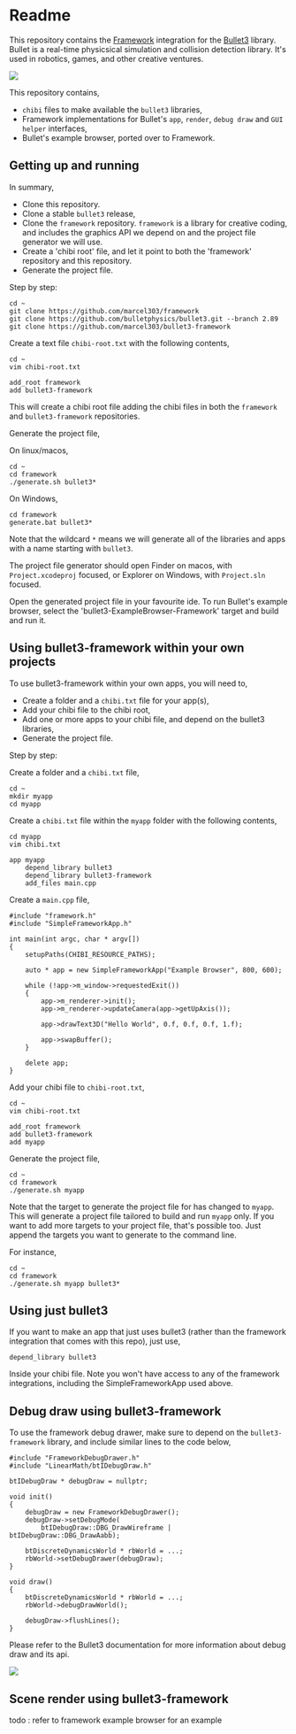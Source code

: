 #  Readme

This repository contains the [Framework](https://github.com/marcel303/framework) integration for the [Bullet3](https://github.com/bulletphysics/bullet3) library. Bullet is a real-time physicsical simulation and collision detection library. It's used in robotics, games, and other creative ventures.

![](docs/exampleBrowser1.png)

This repository contains,

- `chibi` files to make available the `bullet3` libraries,
- Framework implementations for Bullet's `app`, `render`, `debug draw` and `GUI helper` interfaces,
- Bullet's example browser, ported over to Framework.

## Getting up and running

In summary,

- Clone this repository.
- Clone a stable `bullet3` release,
- Clone the `framework` repository. `framework` is a library for creative coding, and includes the graphics API we depend on and the project file generator we will use.
- Create a 'chibi root' file, and let it point to both the 'framework' repository and this repository.
- Generate the project file.

Step by step:

```
cd ~
git clone https://github.com/marcel303/framework
git clone https://github.com/bulletphysics/bullet3.git --branch 2.89
git clone https://github.com/marcel303/bullet3-framework
```

Create a text file `chibi-root.txt` with the following contents,

```
cd ~
vim chibi-root.txt
```

```
add_root framework
add bullet3-framework
```

This will create a chibi root file adding the chibi files in both the `framework` and `bullet3-framework` repositories.

Generate the project file,

On linux/macos,

```
cd ~
cd framework
./generate.sh bullet3*
```

On Windows,

```
cd framework
generate.bat bullet3*
```

Note that the wildcard `*` means we will generate all of the libraries and apps with a name starting with `bullet3`.

The project file generator should open Finder on macos, with `Project.xcodeproj` focused, or Explorer on Windows, with `Project.sln` focused.

Open the generated project file in your favourite ide. To run Bullet's example browser, select the 'bullet3-ExampleBrowser-Framework' target and build and run it.

## Using bullet3-framework within your own projects
To use bullet3-framework within your own apps, you will need to,

- Create a folder and a `chibi.txt` file for your app(s),
- Add your chibi file to the chibi root,
- Add one or more apps to your chibi file, and depend on the bullet3 libraries,
- Generate the project file.

Step by step:

Create a folder and a `chibi.txt` file,

```
cd ~
mkdir myapp
cd myapp
```

Create a `chibi.txt` file within the `myapp` folder with the following contents,

```
cd myapp
vim chibi.txt
```

```
app myapp
	depend_library bullet3
	depend_library bullet3-framework
	add_files main.cpp
```

Create a `main.cpp` file,

```
#include "framework.h"
#include "SimpleFrameworkApp.h"

int main(int argc, char * argv[])
{
	setupPaths(CHIBI_RESOURCE_PATHS);
	
	auto * app = new SimpleFrameworkApp("Example Browser", 800, 600);

	while (!app->m_window->requestedExit())
	{
		app->m_renderer->init();
		app->m_renderer->updateCamera(app->getUpAxis());
		
		app->drawText3D("Hello World", 0.f, 0.f, 0.f, 1.f);

		app->swapBuffer();
	}

	delete app;
}
```

Add your chibi file to `chibi-root.txt`,

```
cd ~
vim chibi-root.txt
```

```
add_root framework
add bullet3-framework
add myapp
```

Generate the project file,

```
cd ~
cd framework
./generate.sh myapp
```

Note that the target to generate the project file for has changed to `myapp`. This will generate a project file tailored to build and run `myapp` only. If you want to add more targets to your project file, that's possible too. Just append the targets you want to generate to the command line.

For instance,

```
cd ~
cd framework
./generate.sh myapp bullet3*
```

## Using just bullet3

If you want to make an app that just uses bullet3 (rather than the framework integration that comes with this repo), just use,

```
depend_library bullet3
```

Inside your chibi file. Note you won't have access to any of the framework integrations, including the SimpleFrameworkApp used above.

## Debug draw using bullet3-framework

To use the framework debug drawer, make sure to depend on the `bullet3-framework` library, and include similar lines to the code below,

```
#include "FrameworkDebugDrawer.h"
#include "LinearMath/btIDebugDraw.h"

btIDebugDraw * debugDraw = nullptr;

void init()
{
	debugDraw = new FrameworkDebugDrawer();
	debugDraw->setDebugMode(
		btIDebugDraw::DBG_DrawWireframe | 		btIDebugDraw::DBG_DrawAabb);
		
	btDiscreteDynamicsWorld * rbWorld = ...;
	rbWorld->setDebugDrawer(debugDraw);
}

void draw()
{
	btDiscreteDynamicsWorld * rbWorld = ...;
	rbWorld->debugDrawWorld();
	
	debugDraw->flushLines();
}
```

Please refer to the Bullet3 documentation for more information about debug draw and its api.

![](docs/exampleBrowser2.png)

## Scene render using bullet3-framework

todo : refer to framework example browser for an example
